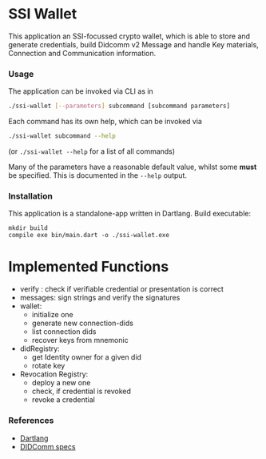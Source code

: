 # SSI Wallet
This application an SSI-focussed crypto wallet, which is able to store and generate credentials, build Didcomm v2 Message and handle Key materials, Connection and Communication information.

### Usage
The application can be invoked via CLI as in
```bash
./ssi-wallet [--parameters] subcommand [subcommand parameters]
```
Each command has its own help, which can be invoked via
```bash
./ssi-wallet subcommand --help
```

(or `./ssi-wallet --help` for a list of all commands)

Many of the parameters have a reasonable default value, whilst some **must** be specified. This is documented in the `--help` output.

### Installation
This application is a standalone-app written in Dartlang.
Build executable: 
```shell
mkdir build
compile exe bin/main.dart -o ./ssi-wallet.exe
```


# Implemented Functions
- verify : check if verifiable credential or presentation is correct
- messages: sign strings and verify the signatures
- wallet: 
    - initialize one 
    - generate new connection-dids
    - list connection dids
    - recover keys from mnemonic
- didRegistry: 
    - get Identity owner for a given did
    - rotate key
- Revocation Registry:
    - deploy a new one
    - check, if credential is revoked
    - revoke a credential


### References
- [Dartlang](https://dart.dev/)
- [DIDComm specs](https://identity.foundation/didcomm-messaging/spec/)